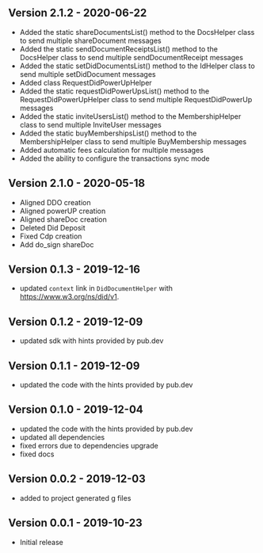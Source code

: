 ## Version 2.1.2 - 2020-06-22
* Added the static shareDocumentsList() method to the DocsHelper class to send multiple shareDocument messages
* Added the static sendDocumentReceiptsList() method to the DocsHelper class to send multiple sendDocumentReceipt messages
* Added the static setDidDocumentsList() method to the IdHelper class to send multiple setDidDocument messages
* Added class RequestDidPowerUpHelper
* Added the static requestDidPowerUpsList() method to the RequestDidPowerUpHelper class to send multiple RequestDidPowerUp messages
* Added the static inviteUsersList() method to the MembershipHelper class to send multiple InviteUser messages
* Added the static buyMembershipsList() method to the MembershipHelper class to send multiple BuyMembership messages 
* Added automatic fees calculation for multiple messages
* Added the ability to configure the transactions sync mode

## Version 2.1.0 - 2020-05-18
* Aligned DDO creation
* Aligned powerUP creation
* Aligned shareDoc creation
* Deleted Did Deposit
* Fixed Cdp creation
* Add do_sign shareDoc


## Version 0.1.3 - 2019-12-16
* updated `context` link in `DidDocumentHelper` with https://www.w3.org/ns/did/v1.

## Version 0.1.2 - 2019-12-09
* updated sdk with hints provided by pub.dev

## Version 0.1.1 - 2019-12-09
* updated the code with the hints provided by pub.dev

## Version 0.1.0 - 2019-12-04
* updated the code with the hints provided by pub.dev
* updated all dependencies
* fixed errors due to dependencies upgrade
* fixed docs

## Version 0.0.2 - 2019-12-03
* added to project generated g files

## Version 0.0.1 - 2019-10-23
* Initial release
